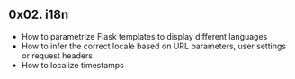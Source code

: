 ## 0x02. i18n
- How to parametrize Flask templates to display different languages
- How to infer the correct locale based on URL parameters, user settings or request headers
- How to localize timestamps
